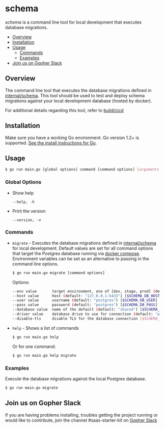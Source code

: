 

schema  
=== 

_schema_ is a command line tool for local development that executes database migrations. 


<!-- toc -->

- [Overview](#overview)
- [Installation](#installation)
- [Usage](#usage)
    * [Commands](#commands)
    * [Examples](#examples)
- [Join us on Gopher Slack](#join-us-on-gopher-slack)

<!-- tocstop -->



## Overview

The command line tool that executes the database migrations defined in 
[internal/schema](https://gitlab.com/remoteschool/smarthead/tree/master/internal/schema). This tool 
should be used to test and deploy schema migrations against your local development database (hosted by docker). 

For additional details regarding this tool, refer to 
[build/cicd](https://gitlab.com/remoteschool/smarthead/tree/master/build/cicd#schema-migrations)



## Installation

Make sure you have a working Go environment.  Go version 1.2+ is supported.  [See
the install instructions for Go](http://golang.org/doc/install.html).



## Usage 

```bash
$ go run main.go [global options] command [command options] [arguments...]
```

### Global Options 


* Show help 

    `--help, -h`  

* Print the version 

   `--version, -v`  

### Commands

* `migrate` - Executes the database migrations defined in 
[internal/schema](https://gitlab.com/remoteschool/smarthead/tree/master/internal/schema) for local 
development. Default values are set for all command options that target the Postgres database running via 
[docker compose](https://gitlab.com/remoteschool/smarthead/blob/master/docker-compose.yaml#L11). 
Environment variables can be set as an alternative to passing in the command line options. 
   
    ```bash
    $ go run main.go migrate [command options]
    ``` 
    
    Options: 
    ```bash
    --env value       target environment, one of [dev, stage, prod] (default: "dev") [$ENV]
   --host value      host (default: "127.0.0.1:5433") [$SCHEMA_DB_HOST]
   --user value      username (default: "postgres") [$SCHEMA_DB_USER]
   --pass value      password (default: "postgres") [$SCHEMA_DB_PASS]
   --database value  name of the default (default: "shared") [$SCHEMA_DB_DATABASE]
   --driver value    database drive to use for connection (default: "postgres") [$SCHEMA_DB_DRIVER]
   --disable-tls     disable TLS for the database connection [$SCHEMA_DB_DISABLE_TLS]
    ``` 
    
* `help` - Shows a list of commands
       
    ```bash
    $ go run main.go help
    ```
        
    Or for one command:    
    ```bash
    $ go run main.go help migrate
    ```


### Examples

Execute the database migrations against the local Postgres database. 
```bash
$ go run main.go migrate 
```


## Join us on Gopher Slack

If you are having problems installing, troubles getting the project running or would like to contribute, join the 
channel #saas-starter-kit on [Gopher Slack](http://invite.slack.golangbridge.org/) 
